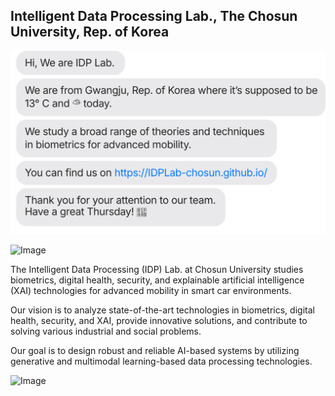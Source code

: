 ## Intelligent Data Processing Lab., The Chosun University, Rep. of Korea

![현재 날씨](chat.svg)

![Image](https://github.com/user-attachments/assets/24532d9f-03b1-4ff2-9136-a640993b6736)

The Intelligent Data Processing (IDP) Lab. at Chosun University studies biometrics, digital health, security, and explainable artificial intelligence (XAI) technologies for advanced mobility in smart car environments.

Our vision is to analyze state-of-the-art technologies in biometrics, digital health, security, and XAI, provide innovative solutions, and contribute to solving various industrial and social problems.

Our goal is to design robust and reliable AI-based systems by utilizing generative and multimodal learning-based data processing technologies.

![Image](https://github.com/user-attachments/assets/98940d9e-37d2-42e5-8ef4-f95a99337581)

<!--
**IDPLab-chosun/IDPLab-chosun** is a ✨ _special_ ✨ repository because its `README.md` (this file) appears on your GitHub profile.

Here are some ideas to get you started:

- 🔭 I’m currently working on ...
- 🌱 I’m currently learning ...
- 👯 I’m looking to collaborate on ...
- 🤔 I’m looking for help with ...
- 💬 Ask me about ...
- 📫 How to reach me: ...
- 😄 Pronouns: ...
- ⚡ Fun fact: ...
-->
